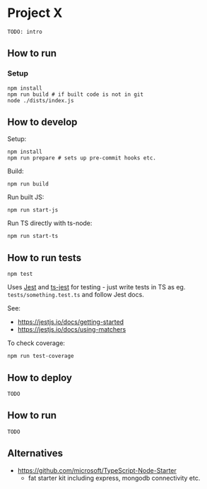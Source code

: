 # Project X

`TODO: intro`

## How to run

### Setup

```shell
npm install
npm run build # if built code is not in git
node ./dists/index.js
```

## How to develop

Setup:

```shell
npm install
npm run prepare # sets up pre-commit hooks etc.
```

Build:

```shell
npm run build
```

Run built JS:

```shell
npm run start-js
```

Run TS directly with ts-node:

```shell
npm run start-ts
```

## How to run tests

```shell
npm test
```

Uses [Jest](https://jestjs.io/) and [ts-jest](https://kulshekhar.github.io/ts-jest/) for testing - just write tests in TS as eg. `tests/something.test.ts` and follow Jest docs.

See:

- https://jestjs.io/docs/getting-started
- https://jestjs.io/docs/using-matchers

To check coverage:

```shell
npm run test-coverage
```

## How to deploy

`TODO`

## How to run

`TODO`

## Alternatives

- https://github.com/microsoft/TypeScript-Node-Starter
  - fat starter kit including express, mongodb connectivity etc.
